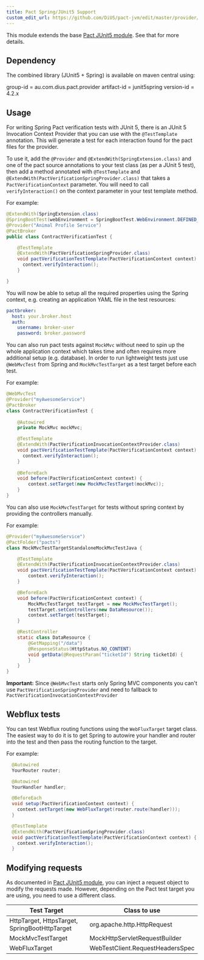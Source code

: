 ```yaml
---
title: Pact Spring/JUnit5 Support
custom_edit_url: https://github.com/DiUS/pact-jvm/edit/master/provider/junit5spring/README.md
---
```

<!-- This file has been synced from the DiUS/pact-jvm repository. Please do not edit it directly. The URL of the source file can be found in the custom_edit_url value above -->

This module extends the base [Pact JUnit5 module](/implementation_guides/jvm/provider/junit5). See that for more details.

## Dependency
The combined library (JUnit5 + Spring) is available on maven central using:

group-id = au.com.dius.pact.provider
artifact-id = junit5spring
version-id = 4.2.x

## Usage
For writing Spring Pact verification tests with JUnit 5, there is an JUnit 5 Invocation Context Provider that you can use with 
the `@TestTemplate` annotation. This will generate a test for each interaction found for the pact files for the provider.

To use it, add the `@Provider` and `@ExtendWith(SpringExtension.class)` and one of the pact source annotations to your test class (as per a JUnit 5 test), then
add a method annotated with `@TestTemplate` and `@ExtendWith(PactVerificationSpringProvider.class)` that
takes a `PactVerificationContext` parameter. You will need to call `verifyInteraction()` on the context parameter in
your test template method.

For example:

```java
@ExtendWith(SpringExtension.class)
@SpringBootTest(webEnvironment = SpringBootTest.WebEnvironment.DEFINED_PORT)
@Provider("Animal Profile Service")
@PactBroker
public class ContractVerificationTest {

    @TestTemplate
    @ExtendWith(PactVerificationSpringProvider.class)
    void pactVerificationTestTemplate(PactVerificationContext context) {
      context.verifyInteraction();
    }

}
```

You will now be able to setup all the required properties using the Spring context, e.g. creating an application
YAML file in the test resources:

```yaml
pactbroker:
  host: your.broker.host
  auth:
    username: broker-user
    password: broker.password
```

You can also run pact tests against `MockMvc` without need to spin up the whole application context which takes time 
and often requires more additional setup (e.g. database). In order to run lightweight tests just use `@WebMvcTest` 
from Spring and `MockMvcTestTarget` as a test target before each test. 

For example:
```java
@WebMvcTest
@Provider("myAwesomeService")
@PactBroker
class ContractVerificationTest {
    
    @Autowired
    private MockMvc mockMvc;

    @TestTemplate
    @ExtendWith(PactVerificationInvocationContextProvider.class)
    void pactVerificationTestTemplate(PactVerificationContext context) {
      context.verifyInteraction();
    }
    
    @BeforeEach
    void before(PactVerificationContext context) {
        context.setTarget(new MockMvcTestTarget(mockMvc));
    }
}
```

You can also use `MockMvcTestTarget` for tests without spring context by providing the controllers manually. 

For example:
```java
@Provider("myAwesomeService")
@PactFolder("pacts")
class MockMvcTestTargetStandaloneMockMvcTestJava {

    @TestTemplate
    @ExtendWith(PactVerificationInvocationContextProvider.class)
    void pactVerificationTestTemplate(PactVerificationContext context) {
        context.verifyInteraction();
    }

    @BeforeEach
    void before(PactVerificationContext context) {
        MockMvcTestTarget testTarget = new MockMvcTestTarget();
        testTarget.setControllers(new DataResource());
        context.setTarget(testTarget);
    }

    @RestController
    static class DataResource {
        @GetMapping("/data")
        @ResponseStatus(HttpStatus.NO_CONTENT)
        void getData(@RequestParam("ticketId") String ticketId) {
        }
    }
}
```

**Important:** Since `@WebMvcTest` starts only Spring MVC components you can't use `PactVerificationSpringProvider` 
and need to fallback to `PactVerificationInvocationContextProvider`

## Webflux tests

You can test Webflux routing functions using the `WebFluxTarget` target class. The easiest way to do it is to get Spring to
autowire your handler and router into the test and then pass the routing function to the target.

For example:

```java
  @Autowired
  YourRouter router;

  @Autowired
  YourHandler handler;

  @BeforeEach
  void setup(PactVerificationContext context) {
    context.setTarget(new WebFluxTarget(router.route(handler)));
  }

  @TestTemplate
  @ExtendWith(PactVerificationSpringProvider.class)
  void pactVerificationTestTemplate(PactVerificationContext context) {
    context.verifyInteraction();
  }
```

## Modifying requests

As documented in [Pact JUnit5 module](/implementation_guides/jvm/provider/junit5#modifying-the-requests-before-they-are-sent), you can
inject a request object to modify the requests made. However, depending on the Pact test target you are using,
you need to use a different class.

| Test Target | Class to use |
|-------------|--------------|
| HttpTarget, HttpsTarget, SpringBootHttpTarget | org.apache.http.HttpRequest |
| MockMvcTestTarget | MockHttpServletRequestBuilder |
| WebFluxTarget | WebTestClient.RequestHeadersSpec |
